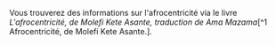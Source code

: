 <!-- TITLE: Afrocentricité -->
<!-- SUBTITLE: Présentation de l'afrocentricité -->

Vous trouverez des informations sur l'afrocentricité via le livre *L'afrocentricité, de Molefi Kete Asante, traduction de Ama Mazama*[^1 Afrocentricité, de Molefi Kete Asante.].